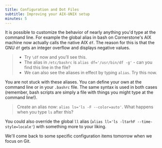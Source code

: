 ```yaml
---
title: Configuration and Dot Files
subtitle: Improving your AIX-UNIX setup
minutes: 5
---
```


It is possible to customize the behavior of nearly anything you'd type at the
command line. For example the global alias in bash on Cornerstone's AIX machine
now actually calls the native AIX `df`.  The reason for this is that the GNU
`df` gets an integer overflow and displays negative values.

> - Try `\df` now and you’ll see this.
> - The alias in `/etc/bashrc` is `alias df='/usr/bin/df -g'` - can you find
>   this line in the file?
> - We can also see the aliases in effect by typing `alias`. Try this now.

You are not stuck with these aliases. You can define your own at the command
line or in your `.bashrc` file. The same syntax is used in both cases
(remember, bash scripts are simply a file with things you might type at the
command line!).

> Create an alias now: `alias ls='ls -F --color=auto'`. What happens when you
> type `ls` after this?

You could also override the global `ll` alias (`alias ll='ls -ltarhF
--time-style=locale'`) with something more to your liking.

We'll come back to some specific configuration items tomorrow when we focus on
Git.
